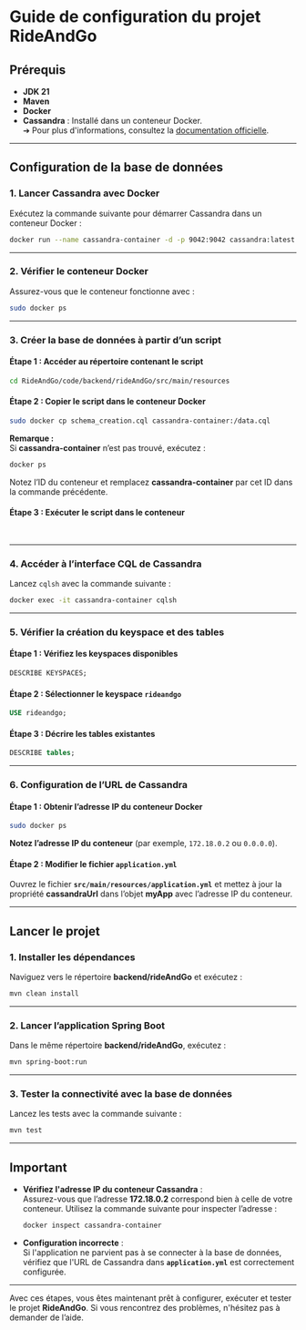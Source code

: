 # **Guide de configuration du projet RideAndGo**

## **Prérequis**  
- **JDK 21**  
- **Maven**  
- **Docker**  
- **Cassandra** : Installé dans un conteneur Docker.  
  ➔ Pour plus d'informations, consultez la [documentation officielle](https://cassandra.apache.org/_/quickstart.html).

---

## **Configuration de la base de données**

### **1. Lancer Cassandra avec Docker**  
Exécutez la commande suivante pour démarrer Cassandra dans un conteneur Docker :  
```bash
docker run --name cassandra-container -d -p 9042:9042 cassandra:latest
```

---

### **2. Vérifier le conteneur Docker**  
Assurez-vous que le conteneur fonctionne avec :  
```bash
sudo docker ps
```

---

### **3. Créer la base de données à partir d’un script**

#### **Étape 1 : Accéder au répertoire contenant le script**
```bash
cd RideAndGo/code/backend/rideAndGo/src/main/resources
```

#### **Étape 2 : Copier le script dans le conteneur Docker**
```bash
sudo docker cp schema_creation.cql cassandra-container:/data.cql

```
**Remarque :**  
Si **cassandra-container** n’est pas trouvé, exécutez :  
```bash
docker ps
```
Notez l’ID du conteneur et remplacez **cassandra-container** par cet ID dans la commande précédente.

#### **Étape 3 : Exécuter le script dans le conteneur**
```bash
 
```

---

### **4. Accéder à l’interface CQL de Cassandra**  
Lancez `cqlsh` avec la commande suivante :  
```bash
docker exec -it cassandra-container cqlsh
```

---

### **5. Vérifier la création du keyspace et des tables**

#### **Étape 1 : Vérifiez les keyspaces disponibles**
```sql
DESCRIBE KEYSPACES;
```

#### **Étape 2 : Sélectionner le keyspace `rideandgo`**
```sql
USE rideandgo;
```

#### **Étape 3 : Décrire les tables existantes**
```sql
DESCRIBE tables;
```

---

### **6. Configuration de l’URL de Cassandra**  

#### **Étape 1 : Obtenir l’adresse IP du conteneur Docker**
```bash
sudo docker ps
```
**Notez l’adresse IP du conteneur** (par exemple, `172.18.0.2` ou `0.0.0.0`).

#### **Étape 2 : Modifier le fichier `application.yml`**  
Ouvrez le fichier **`src/main/resources/application.yml`** et mettez à jour la propriété **cassandraUrl** dans l’objet **myApp** avec l’adresse IP du conteneur.

---

## **Lancer le projet**

### **1. Installer les dépendances**  
Naviguez vers le répertoire **backend/rideAndGo** et exécutez :  
```bash
mvn clean install
```

---

### **2. Lancer l’application Spring Boot**  
Dans le même répertoire **backend/rideAndGo**, exécutez :  
```bash
mvn spring-boot:run
```

---

### **3. Tester la connectivité avec la base de données**  
Lancez les tests avec la commande suivante :  
```bash
mvn test
```

---

## **Important**  
- **Vérifiez l'adresse IP du conteneur Cassandra** :  
  Assurez-vous que l’adresse **172.18.0.2** correspond bien à celle de votre conteneur. Utilisez la commande suivante pour inspecter l’adresse :  
  ```bash
  docker inspect cassandra-container
  ```

- **Configuration incorrecte** :  
  Si l'application ne parvient pas à se connecter à la base de données, vérifiez que l'URL de Cassandra dans **`application.yml`** est correctement configurée.

---

Avec ces étapes, vous êtes maintenant prêt à configurer, exécuter et tester le projet **RideAndGo**. Si vous rencontrez des problèmes, n'hésitez pas à demander de l’aide.
